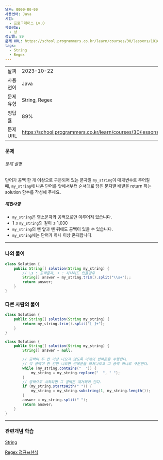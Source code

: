 ```yaml
---
날짜: 0000-00-00
사용언어: Java
시험:
  - 프로그래머스 Lv.0
학습정도:
  - 상
정답률: 89
문제 URL: https://school.programmers.co.kr/learn/courses/30/lessons/181868
tags:
  - String
  - Regex
---
```

|           |                                                                  |
| --------- | ---------------------------------------------------------------- |
| 날짜      | 2023-10-22                                                       |
| 사용 언어 | Java                                                             |
| 문제 유형 | String, Regex                                                    |
| 정답률    | 89%                                                              |
| 문제 URL  | https://school.programmers.co.kr/learn/courses/30/lessons/181868 |

### 문제

###### 문제 설명

단어가 공백 한 개 이상으로 구분되어 있는 문자열 `my_string`이 매개변수로 주어질 때, `my_string`에 나온 단어를 앞에서부터 순서대로 담은 문자열 배열을 return 하는 solution 함수를 작성해 주세요.

##### 제한사항

- `my_string`은 영소문자와 공백으로만 이루어져 있습니다.
- 1 ≤ `my_string`의 길이 ≤ 1,000
- `my_string`의 맨 앞과 맨 뒤에도 공백이 있을 수 있습니다.
- `my_string`에는 단어가 하나 이상 존재합니다.

---

### 나의 풀이

```java
class Solution {
    public String[] solution(String my_string) {      
        // \s : 공백문자, + : 하나라도 있을경우
        String[] answer = my_string.trim().split("\\s+");;
        return answer;
    }
}
```

### 다른 사람의 풀이

```java
class Solution {
    public String[] solution(String my_string) {
        return my_string.trim().split("[ ]+");
    }
}
```

``` Java
class Solution {
    public String[] solution(String my_string) {
        String[] answer = null;

        // 공백이 두 칸 이상 나오지 않도록 아래의 반복문을 수행한다.
        // 각 공백이 한 칸만 나오면 반복문을 빠져나오고 그 공백 하나로 구분한다.
        while (my_string.contains("  ")) {
            my_string = my_string.replace("  ", " ");
        }
        // 공백으로 시작하면 그 공백은 제거해야 한다.
        if (my_string.startsWith(" ")) {
            my_string = my_string.substring(1, my_string.length());
        }
        answer = my_string.split(" ");
        return answer;
    }
}
```

---
### 관련개념 학습

[String](Summary/String.md)

[Regex 정규표현식](Summary/Regex%20정규표현식.md)